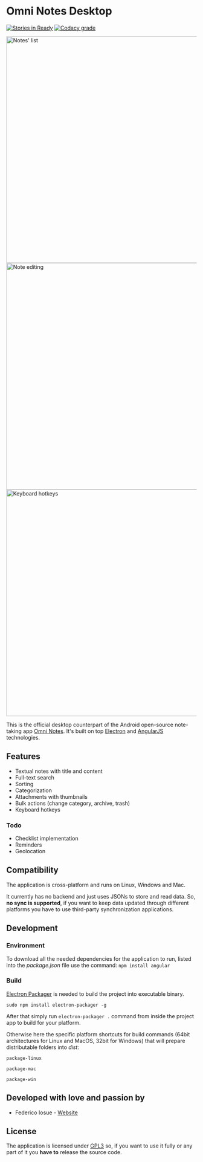 # Omni Notes Desktop

[![Stories in Ready](https://badge.waffle.io/federicoiosue/omni-notes-desktop.png?label=ready&title=Ready)](http://waffle.io/federicoiosue/omni-notes-desktop)
[![Codacy grade](https://img.shields.io/codacy/grade/a8a70aae80314f78bae3042fcac432db.svg?style=plastic)](https://www.codacy.com/app/federico-iosue/omni-notes-desktop/dashboard)

<img src="https://github.com/federicoiosue/omni-notes-desktop/raw/develop/etc/img1.png" width="600" alt="Notes' list">
<img src="https://github.com/federicoiosue/omni-notes-desktop/raw/develop/etc/img2.png" width="600" alt="Note editing">

<img src="https://github.com/federicoiosue/omni-notes-desktop/raw/develop/etc/img3.png" width="600" alt="Keyboard hotkeys">

This is the official desktop counterpart of the Android open-source note-taking app [Omni Notes](https://github.com/federicoiosue/Omni-Notes).
It's built on top [Electron](http://electron.atom.io) and [AngularJS](https://angularjs.org) technologies.

## Features

- Textual notes with title and content
- Full-text search
- Sorting
- Categorization
- Attachments with thumbnails
- Bulk actions (change category, archive, trash)
- Keyboard hotkeys

### Todo

- Checklist implementation
- Reminders
- Geolocation

## Compatibility

The application is cross-platform and runs on Linux, Windows and Mac.

It currently has no backend and just uses JSONs to store and read data. So, **no sync is supported**, if you want to keep data updated through different platforms you have to use third-party synchronization applications.

## Development

### Environment
To download all the needed dependencies for the application to run, listed into the _package.json_ file use the command: ```npm install angular```

### Build
[Electron Packager](https://github.com/electron-userland/electron-packager) is needed to build the project into executable binary.
```
sudo npm install electron-packager -g
```

After that simply run ```electron-packager .``` command from inside the project app to build for your platform.

Otherwise here the specific platform shortcuts for build commands (64bit architectures for Linux and MacOS, 32bit for Windows) that will prepare distributable folders into _dist_:

```
package-linux
```

```
package-mac
```

```
package-win
```

## Developed with love and passion by
* Federico Iosue - [Website](http://www.iosue.it/federico)

## License
The application is licensed under [GPL3](LICENSE.md) so, if you want to use it fully or any part of it you **have to** release the source code.
